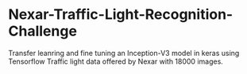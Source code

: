 # Nexar-Traffic-Light-Recognition-Challenge
Transfer leanring and fine tuning an Inception-V3 model in keras using Tensorflow
Traffic light data offered by Nexar with 18000 images.

